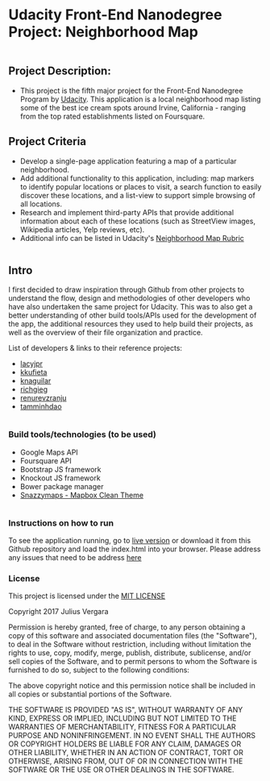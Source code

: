 # Udacity Front-End Nanodegree Project: Neighborhood Map
```
```
## Project Description:
- This project is the fifth major project for the Front-End Nanodegree Program by [Udacity](https://www.udacity.com/course/front-end-web-developer-nanodegree--nd001). This application is a local neighborhood map listing some of the best ice cream spots around Irvine, California - ranging from the top rated establishments listed on Foursquare.

## Project Criteria
- Develop a single-page application featuring a map of a particular neighborhood.
- Add additional functionality to this application, including: map markers to identify popular locations or places to visit, a search function to easily discover these locations, and a list-view to support simple browsing of all locations.
- Research and implement third-party APIs that provide additional information about each of these locations (such as StreetView images, Wikipedia articles, Yelp reviews, etc).
- Additional info can be listed in Udacity's [Neighborhood Map Rubric](https://review.udaebocity.com/#!/projects/2711658591/rubric)

```
```
## Intro
I first decided to draw inspiration through Github from other projects to understand the flow, design and methodologies of other developers who have also undertaken the same project for Udacity. This was to also get a better understanding of other build tools/APIs used for the development of the app, the additional resources they used to help build their projects, as well as the overview of their file organization and practice.

List of developers & links to their reference projects:
- [lacyjpr](https://github.com/lacyjpr/neighborhood)
- [kkufieta](https://github.com/kkufieta/neighborhoodMap)
- [knaguilar](https://github.com/knaguilar/neighborhood-map)
- [richgieg](https://github.com/richgieg/NeighborhoodMap)
- [renurevzranju](https://github.com/renurevzranju/map)
- [tamminhdao](https://github.com/tamminhdao/NeighborhoodMap)

```
```
### Build tools/technologies (to be used)
- Google Maps API
- Foursquare API
- Bootstrap JS framework
- Knockout JS framework
- Bower package manager
- [Snazzymaps - Mapbox Clean Theme](https://snazzymaps.com/style/119/mapbox-clean)
```
```
### Instructions on how to run
To see the application running, go to [live version](https://jpvergara16.github.io/Project-Nanodegree-Neighborhood-Map/) or download it from this Github repository and load the index.html into your browser. Please address any issues that need to be address [here](https://github.com/jpvergara16/Project-Nanodegree-Neighborhood-Map/issues)

### License

This project is licensed under the [MIT LICENSE](https://opensource.org/licenses/MIT)

Copyright 2017 Julius Vergara

Permission is hereby granted, free of charge, to any person obtaining a copy of this software and associated documentation files (the "Software"), to deal in the Software without restriction, including without limitation the rights to use, copy, modify, merge, publish, distribute, sublicense, and/or sell copies of the Software, and to permit persons to whom the Software is furnished to do so, subject to the following conditions:

The above copyright notice and this permission notice shall be included in all copies or substantial portions of the Software.

THE SOFTWARE IS PROVIDED "AS IS", WITHOUT WARRANTY OF ANY KIND, EXPRESS OR IMPLIED, INCLUDING BUT NOT LIMITED TO THE WARRANTIES OF MERCHANTABILITY, FITNESS FOR A PARTICULAR PURPOSE AND NONINFRINGEMENT. IN NO EVENT SHALL THE AUTHORS OR COPYRIGHT HOLDERS BE LIABLE FOR ANY CLAIM, DAMAGES OR OTHER LIABILITY, WHETHER IN AN ACTION OF CONTRACT, TORT OR OTHERWISE, ARISING FROM, OUT OF OR IN CONNECTION WITH THE SOFTWARE OR THE USE OR OTHER DEALINGS IN THE SOFTWARE.